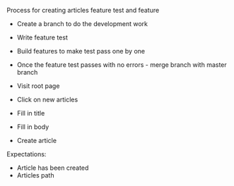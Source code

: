 Process for creating articles feature test and feature

- Create a branch to do the development work
- Write feature test
- Build features to make test pass one by one
- Once the feature test passes with no errors - merge branch with master branch


- Visit root page
- Click on new articles
- Fill in title
- Fill in body
- Create article

Expectations:
- Article has been created
- Articles path
